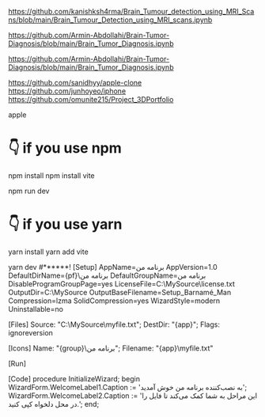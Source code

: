 https://github.com/kanishksh4rma/Brain_Tumour_detection_using_MRI_Scans/blob/main/Brain_Tumour_Detection_using_MRI_scans.ipynb

https://github.com/Armin-Abdollahi/Brain-Tumor-Diagnosis/blob/main/Brain_Tumor_Diagnosis.ipynb

https://github.com/Armin-Abdollahi/Brain-Tumor-Diagnosis/blob/main/Brain_Tumor_Diagnosis.ipynb

https://github.com/sanidhyy/apple-clone
https://github.com/junhoyeo/iphone
https://github.com/omunite215/Project_3DPortfolio

apple
 # 👇️ if you use npm
npm install
npm install vite

npm run dev

# 👇️ if you use yarn
yarn install
yarn add vite

yarn dev
#******! 
[Setup]
AppName=برنامه من
AppVersion=1.0
DefaultDirName={pf}\برنامه من
DefaultGroupName=برنامه من
DisableProgramGroupPage=yes
LicenseFile=C:\MySource\license.txt
OutputDir=C:\MySource
OutputBaseFilename=Setup_Barnamé_Man
Compression=lzma
SolidCompression=yes
WizardStyle=modern
Uninstallable=no

[Files]
Source: "C:\MySource\myfile.txt"; DestDir: "{app}"; Flags: ignoreversion

[Icons]
Name: "{group}\برنامه من"; Filename: "{app}\myfile.txt"

[Run]

[Code]
procedure InitializeWizard;
begin
  WizardForm.WelcomeLabel1.Caption := 'به نصب‌کننده برنامه من خوش آمدید';
  WizardForm.WelcomeLabel2.Caption := 'این مراحل به شما کمک می‌کند تا فایل را در محل دلخواه کپی کنید.';
end;

